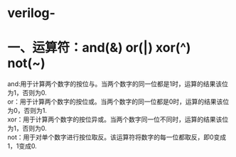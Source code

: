 # verilog-
一、运算符：and(&) or(|) xor(^) not(~)  
==
and:用于计算两个数字的按位与。当两个数字的同一位都是1时，运算的结果该位为1，否则为0.  
or：用于计算两个数字的按位或。当两个数字的同一位都是0时，运算的结果该位为0，否则为1.  
xor：用于计算两个数字的按位异或。当两个数字同一位不同时，运算的结果该位为1，否则为0.  
not：用于对单个数字进行按位取反。该运算符将数字的每一位都取反，即0变成1，1变成0.  
